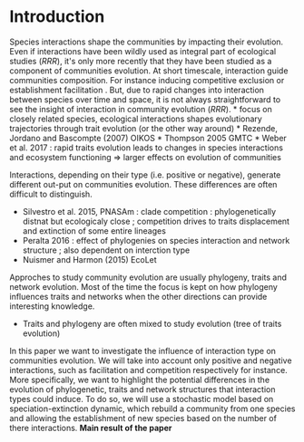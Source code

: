 # Introduction

Species interactions shape the communities by impacting their evolution. Even if interactions have been wildly used as integral part of ecological studies (*RRR*), it's only more recently that they have been studied as a component of communities evolution. At short timescale, interaction guide communities composition. For instance inducing competitive exclusion or establishment facilitation . But, due to rapid changes into interaction between species over time and space, it is not always straightforward to see the insight of interaction in community evolution (*RRR*). * focus on closely related species, ecological interactions shapes evolutionary trajectories through trait evolution (or the other way around) * Rezende, Jordano and Bascompte (2007) OIKOS * Thompson 2005 GMTC * Weber et al. 2017 : rapid traits evolution leads to changes in species interactions and ecosystem functioning => larger effects on evolution of communities

Interactions, depending on their type (i.e. positive or negative), generate different out-put on communities evolution. These differences are often difficult to distinguish.
* Silvestro et al. 2015, PNASAm : clade competition : phylogenetically distnat but ecologicaly close ; competition drives to traits displacement and extinction of some entire lineages
* Peralta 2016 : effect of phylogenies on species interaction and network structure ; also dependent on interction type
* Nuismer and Harmon (2015) EcoLet


Approches to study community evolution are usually phylogeny, traits and network evolution. Most of the time the focus is kept on how phylogeny influences traits and networks when the other directions can provide interesting knowledge.
* Traits and phylogeny are often mixed to study evolution (tree of traits evolution)


In this paper we want to investigate the influence of interaction type on communities evolution. We will take into account only positive and negative interactions, such as facilitation and competition respectively for instance. More specifically, we want to highlight the potential differences in the evolution of phylogenetic, traits and network structures that interaction types could induce. To do so, we will use a stochastic model based on speciation-extinction dynamic, which rebuild a community from one species and allowing the establishment of new species based on the number of there interactions. **Main result of the paper**
